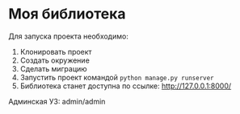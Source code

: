 # Моя библиотека

Для запуска проекта необходимо: 

1. Клонировать проект
2. Создать окружение
3. Сделать миграцию
4. Запустить проект командой ```python manage.py runserver```
5. Библиотека станет доступна по ссылке:
http://127.0.0.1:8000/

Админская УЗ: admin/admin
